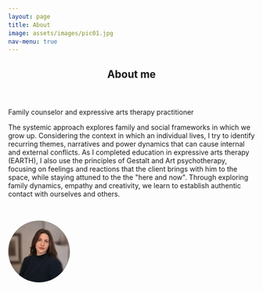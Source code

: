 ```yaml
---
layout: page
title: About
image: assets/images/pic01.jpg
nav-menu: true
---
```


<!-- Main -->
<div id="main" class="alt">

<!-- One -->
<section id="one">
	<div class="inner">
		<header class="major">
			<h1>About me</h1>
		</header>

<!-- Content -->
<p>Family counselor and expressive arts therapy practitioner</p>

<p>The systemic approach explores family and social frameworks in which we grow up. Considering the context in which an individual lives, I try to identify recurring themes, narratives and power dynamics that can cause internal and external conflicts.
As I completed education in expressive arts therapy (EARTH), I also use the principles of Gestalt and Art psychotherapy, focusing on feelings and reactions that the client brings with him to the space, while staying attuned to the the "here and now". Through exploring family dynamics, empathy and creativity, we learn to establish authentic contact with ourselves and others.</p>

<!-- Image -->
<img src="/assets/images/nelapic.jpeg" alt="About me photo"
     style="max-width: 25%; height: auto; margin-top: 2rem; border-radius: 50%;" />
